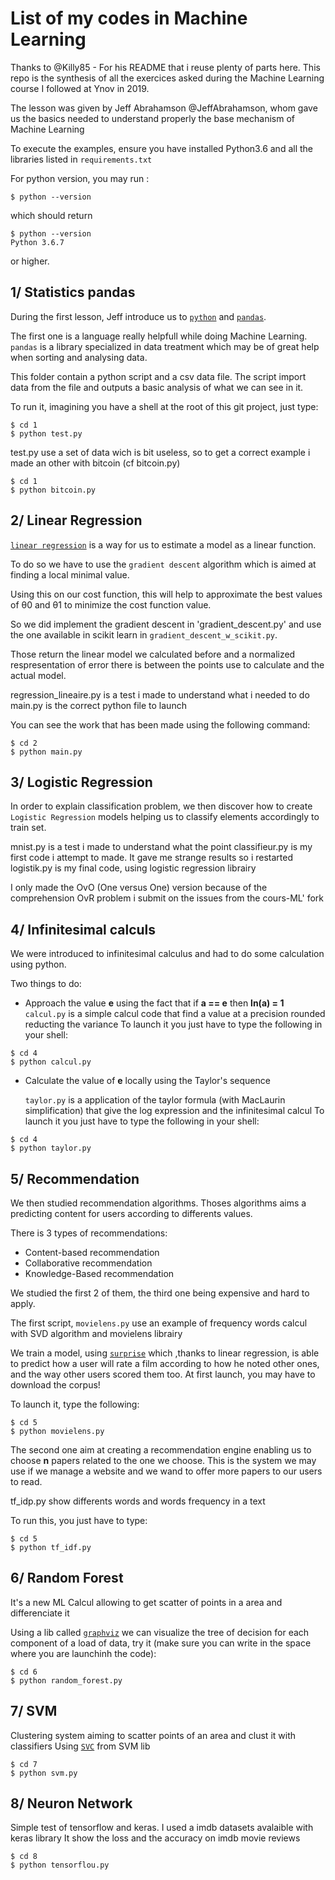 # List of my codes in Machine Learning

Thanks to @Killy85 - For his README that i reuse plenty of parts here.
This repo is the synthesis of all the exercices asked during the Machine Learning course I followed at Ynov in 2019.

The lesson was given by Jeff Abrahamson @JeffAbrahamson, whom gave us the basics needed to understand properly the base mechanism of Machine Learning

To execute the examples, ensure you have installed Python3.6 and all the libraries listed in `requirements.txt`

For python version, you may run :

```console
$ python --version
```

which should return

```console
$ python --version
Python 3.6.7
```

or higher.

## 1/ Statistics pandas

During the first lesson, Jeff introduce us to [`python`](https://www.python.org/) and [`pandas`](https://pandas.pydata.org/).

The first one is a language really helpfull while doing Machine Learning. `pandas` is a library specialized in data treatment which may be of great help when sorting and analysing data.

This folder contain a python script and a csv data file. The script import data from the file and outputs a basic analysis of what we can see in it.

To run it, imagining you have a shell at the root of this git project, just type:

```console
$ cd 1
$ python test.py
```

test.py use a set of data wich is bit useless, so to get a correct example i made an other with bitcoin (cf bitcoin.py)

```console
$ cd 1
$ python bitcoin.py
```

## 2/ Linear Regression

[`linear regression`](https://en.wikipedia.org/wiki/Linear_regression) is a way for us to estimate a model as a linear function.

To do so we have to use the `gradient descent` algorithm which is aimed at finding a local minimal value.

Using this on our cost function, this will help to approximate the best values of θ0 and θ1 to minimize the cost function value.

So we did implement the gradient descent in 'gradient_descent.py' and use the one available in scikit learn in `gradient_descent_w_scikit.py`.

Those return the linear model we calculated before and a normalized respresentation of error there is between the points use to calculate and the actual model.

regression_lineaire.py is a test i made to understand what i needed to do
main.py is the correct python file to launch

You can see the work that has been made using the following command:

```console
$ cd 2
$ python main.py
```

## 3/ Logistic Regression

In order to explain classification problem, we then discover how to create `Logistic Regression` models helping us to classify elements accordingly to train set.

mnist.py is a test i made to understand what the point
classifieur.py is my first code i attempt to made. It gave me strange results so i restarted
logistik.py is my final code, using logistic regression librairy

I only made the OvO (One versus One) version because of the comprehension OvR problem i submit on the issues from the cours-ML' fork

## 4/ Infinitesimal calculs

We were introduced to infinitesimal calculus and had to do some calculation using python.

Two things to do:

- Approach the value **e** using the fact that if **a == e** then **ln(a) = 1**
  `calcul.py` is a simple calcul code that find a value at a precision rounded reducting the variance
  To launch it you just have to type the following in your shell:

```console
$ cd 4
$ python calcul.py
```

- Calculate the value of **e** locally using the Taylor's sequence

  `taylor.py` is a application of the taylor formula (with MacLaurin simplification) that give the log expression and the infinitesimal calcul
  To launch it you just have to type the following in your shell:

```console
$ cd 4
$ python taylor.py
```

## 5/ Recommendation

We then studied recommendation algorithms. Thoses algorithms aims a predicting content for users according to differents values.

There is 3 types of recommendations:

- Content-based recommendation
- Collaborative recommendation
- Knowledge-Based recommendation

We studied the first 2 of them, the third one being expensive and hard to apply.

The first script, `movielens.py` use an example of frequency words calcul with SVD algorithm and movielens librairy

We train a model, using [`surprise`](http://surpriselib.com/) which ,thanks to linear regression, is able to predict how a user will rate a film according to how he noted other ones, and the way other users scored them too. At first launch, you may have to download the corpus!

To launch it, type the following:

```console
$ cd 5
$ python movielens.py
```

The second one aim at creating a recommendation engine enabling us to choose **n** papers related to the one we choose. This is the system we may use if we manage a website and we wand to offer more papers to our users to read.

tf_idp.py show differents words and words frequency in a text

To run this, you just have to type:

```console
$ cd 5
$ python tf_idf.py
```

## 6/ Random Forest

It's a new ML Calcul allowing to get scatter of points in a area and differenciate it

Using a lib called [`graphviz`](https://www.graphviz.org/) we can visualize the tree of decision for each component of a load of data, try it (make sure you can write in the space where you are launchinh the code):

```console
$ cd 6
$ python random_forest.py
```

## 7/ SVM

Clustering system aiming to scatter points of an area and clust it with classifiers
Using [`SVC`](https://scikit-learn.org/stable/modules/generated/sklearn.svm.SVC.html) from SVM lib

```console
$ cd 7
$ python svm.py
```

## 8/ Neuron Network

Simple test of tensorflow and keras.
I used a imdb datasets avalaible with keras library
It show the loss and the accuracy on imdb movie reviews

```console
$ cd 8
$ python tensorflou.py
```
